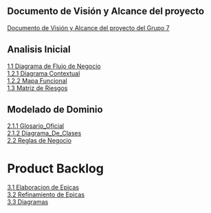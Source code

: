  ## Documento de Visión y Alcance del proyecto
[Documento de Visión y Alcance del proyecto del Grupo 7](https://github.com/user-attachments/files/19805795/DDS.GRUPO.7.VISION.Y.ALCANCE.DEL.PRODUCTO.pdf)

## Analisis Inicial
[1.1 Diagrama de Flujo de Negocio](./01%20-%20Analisis%20Inicial/1.1-Diagrama_de_flujo(v1.0).jpg) <br>
[1.2.1 Diagrama Contextual](./01%20-%20Analisis%20Inicial/1.2.1_diagrama_contextual(v1.0).png) <br>
[1.2.2 Mapa Funcional](./01%20-%20Analisis%20Inicial/1.2.2_mapa_funcional(v1.0).jpg) <br>
[1.3 Matriz de Riesgos](./01%20-%20Analisis%20Inicial/1.3-Matriz_de_Riesgos(v1.0).pdf) <br>

## Modelado de Dominio 
[2.1.1 Glosario_Oficial](./02%20-%20Modelado%20de%20Dominio/2.1.1-Glosario_Oficial(v1.0).pdf) <br>
[2.1.2 Diagrama_De_Clases](./02%20-%20Modelado%20de%20Dominio/2.1.2_Diagrama_De_Clases(v1.0).jpg) <br>
[2.2 Reglas de Negocio](./02%20-%20Modelado%20de%20Dominio/2.2_Definición_De_Reglas_De_Negocio(v1.0).pdf)

# Product Backlog
[3.1 Elaboracion de Epicas](./03%20-%20Product%20Backlog/3.1-Elaboración-De-Épicas.md)<br>
[3.2 Refinamiento de Epicas](./03%20-%20Product%20Backlog/3.2-Refinamiento-De-Épicas-En-Features.md) <br>
[3.3 Diagramas](./Documentacion/03%20-%20Product%20Backlog/3.3%20Diagramas%20.md)<br>


